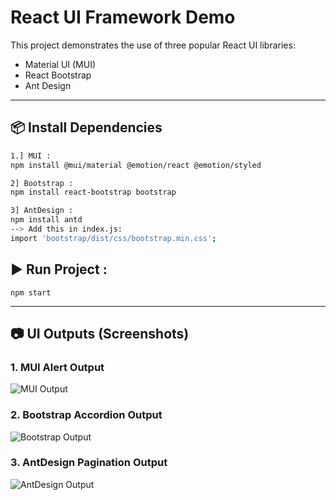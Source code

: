 # React UI Framework Demo

This project demonstrates the use of three popular React UI libraries:

- Material UI (MUI)
- React Bootstrap
- Ant Design

---

## 📦 Install Dependencies

```bash
1.] MUI :
npm install @mui/material @emotion/react @emotion/styled

2] Bootstrap :
npm install react-bootstrap bootstrap

3] AntDesign :
npm install antd
--> Add this in index.js:
import 'bootstrap/dist/css/bootstrap.min.css';

```

## ▶️ Run Project :
```npm start```

---

## 📷 UI Outputs (Screenshots)

### 1. MUI Alert Output
![MUI Output](screenshorts/mui.png)

### 2. Bootstrap Accordion Output
![Bootstrap Output](bootstrap.png)

### 3. AntDesign Pagination Output
![AntDesign Output](antdesign.png)


